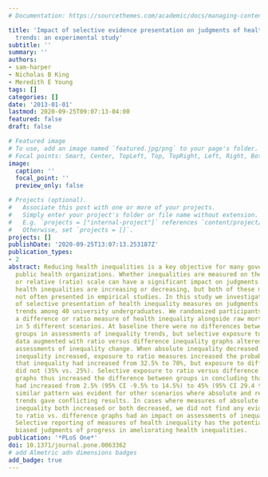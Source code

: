 ```yaml
---
# Documentation: https://sourcethemes.com/academic/docs/managing-content/

title: 'Impact of selective evidence presentation on judgments of health inequality
  trends: an experimental study'
subtitle: ''
summary: ''
authors:
- sam-harper
- Nicholas B King
- Meredith E Young
tags: []
categories: []
date: '2013-01-01'
lastmod: 2020-09-25T09:07:13-04:00
featured: false
draft: false

# Featured image
# To use, add an image named `featured.jpg/png` to your page's folder.
# Focal points: Smart, Center, TopLeft, Top, TopRight, Left, Right, BottomLeft, Bottom, BottomRight.
image:
  caption: ''
  focal_point: ''
  preview_only: false

# Projects (optional).
#   Associate this post with one or more of your projects.
#   Simply enter your project's folder or file name without extension.
#   E.g. `projects = ["internal-project"]` references `content/project/deep-learning/index.md`.
#   Otherwise, set `projects = []`.
projects: []
publishDate: '2020-09-25T13:07:13.253187Z'
publication_types:
- 2
abstract: Reducing health inequalities is a key objective for many governments and
  public health organizations. Whether inequalities are measured on the absolute (difference)
  or relative (ratio) scale can have a significant impact on judgments about whether
  health inequalities are increasing or decreasing, but both of these measures are
  not often presented in empirical studies. In this study we investigated the impact
  of selective presentation of health inequality measures on judgments of health inequality
  trends among 40 university undergraduates. We randomized participants to see either
  a difference or ratio measure of health inequality alongside raw mortality rates
  in 5 different scenarios. At baseline there were no differences between treatment
  groups in assessments of inequality trends, but selective exposure to the same raw
  data augmented with ratio versus difference inequality graphs altered participants'
  assessments of inequality change. When absolute inequality decreased and relative
  inequality increased, exposure to ratio measures increased the probability of concluding
  that inequality had increased from 32.5% to 70%, but exposure to difference measures
  did not (35% vs. 25%). Selective exposure to ratio versus difference inequality
  graphs thus increased the difference between groups in concluding that inequality
  had increased from 2.5% (95% CI -9.5% to 14.5%) to 45% (95% CI 29.4 to 60.6). A
  similar pattern was evident for other scenarios where absolute and relative inequality
  trends gave conflicting results. In cases where measures of absolute and relative
  inequality both increased or both decreased, we did not find any evidence that assignment
  to ratio vs. difference graphs had an impact on assessments of inequality change.
  Selective reporting of measures of health inequality has the potential to create
  biased judgments of progress in ameliorating health inequalities.
publication: '*PLoS One*'
doi: 10.1371/journal.pone.0063362
# add Almetric adn dimensions badges
add_badge: true
---
```

